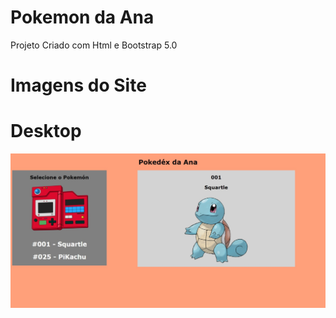 # Pokemon da Ana 

Projeto Criado com Html e Bootstrap 5.0

# Imagens do Site 

# Desktop

![Image](./img/screenshot/desktop.jpeg)

